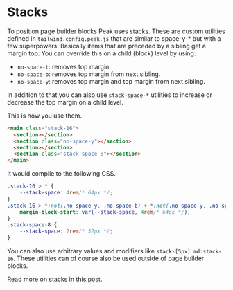 # Stacks

To position page builder blocks Peak uses stacks. These are custom utilities defined in `tailwind.config.peak.js` that are similar to space-y-* but with a few superpowers. Basically items that are preceded by a sibling get a margin top. You can override this on a child (block) level by using:

* `no-space-t`: removes top margin.
* `no-space-b`: removes top margin from next sibling.
* `no-space-y`: removes top margin and top margin from next sibling.

In addition to that you can also use `stack-space-*` utilities to increase or decrease the top margin on a child level.

This is how you use them.

```html
<main class="stack-16">
  <section></section>
  <section class="no-space-y"></section>
  <section></section>
  <section class="stack-space-8"></section>
</main>
```
It would compile to the following CSS.

```css
.stack-16 > * {
    --stack-space: 4rem/* 64px */;
}
.stack-16 > *:not(.no-space-y, .no-space-b) + *:not(.no-space-y, .no-space-t) {
    margin-block-start: var(--stack-space, 4rem/* 64px */);
}
.stack-space-8 {
    --stack-space: 2rem/* 32px */;
}
```

You can also use arbitrary values and modifiers like `stack-[5px] md:stack-16`. These utilities can of course also be used outside of page builder blocks.

Read more on stacks in [this post](https://1902.studio/journal/stack-utilities-to-space-page-builder-blocks).
